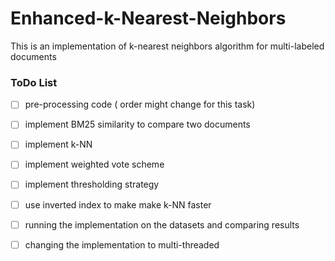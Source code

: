 # Enhanced-k-Nearest-Neighbors

This is an implementation of k-nearest neighbors algorithm for multi-labeled documents




### ToDo List


- [ ] pre-processing code ( order might change for this task)

- [ ] implement BM25 similarity to compare two documents

- [ ] implement k-NN

- [ ] implement weighted vote scheme

- [ ] implement thresholding strategy

- [ ] use inverted index to make make k-NN faster

- [ ] running the implementation on the datasets and comparing results

- [ ] changing the implementation to multi-threaded
